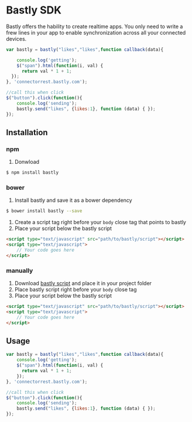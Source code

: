 # Bastly SDK

Bastly offers the hability to create realtime apps. You only need to write a frew lines in your app to enable synchronization across all your connected devices.

```js
var bastly = bastly("likes","likes",function callback(data){

    console.log('getting');
    $("span").html(function(i, val) {
      return val * 1 + 1;
  });
}, 'connectorrest.bastly.com');

//call this when click
$("button").click(function(){
    console.log('sending');
    bastly.send("likes", {likes:1}, function (data) { });
});
```

## Installation

### npm
1. Donwload 
```bash
$ npm install bastly
```

### bower

1. Install bastly and save it as a bower dependency
```bash
$ bower install bastly --save
```
1. Create a script tag right before your `body` close tag that points to bastly
1. Place your script below the bastly script

```html
<script type="text/javascript" src="path/to/bastly/script"></script>
<script type="text/javascript">
    // Your code goes here
</script>
```

### manually

1. Download [bastly script]() and place it in your project folder
1. Place bastly script right before your `body` close tag
1. Place your script below the bastly script

```html
<script type="text/javascript" src="path/to/bastly/script"></script>
<script type="text/javascript">
    // Your code goes here
</script>
```

## Usage

```js
var bastly = bastly("likes","likes",function callback(data){
    console.log('getting');
    $("span").html(function(i, val) {
      return val * 1 + 1;
    });
}, 'connectorrest.bastly.com');

//call this when click
$("button").click(function(){
    console.log('sending');
    bastly.send("likes", {likes:1}, function (data) { });
});
```
